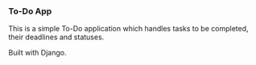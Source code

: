 ### To-Do App
This is a simple To-Do application which handles tasks to be completed, their deadlines and statuses.

Built with Django.
